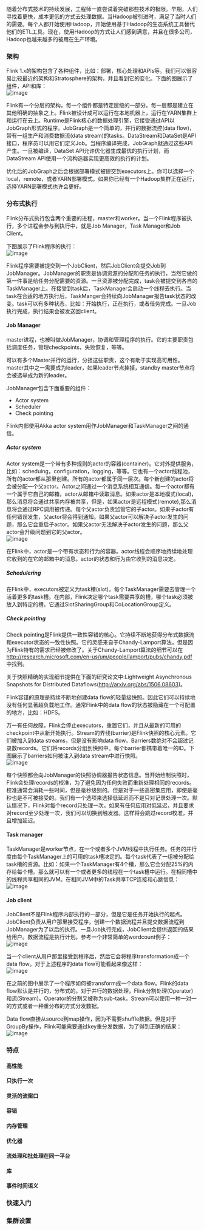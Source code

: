 随着分布式技术的持续发展，工程师一直尝试着突破那些技术的极限。早期，人们寻找着更快，成本更低的方式去处理数据。当Hadoop被引进时，满足了当时人们的需要。每个人都开始使用Hadoop，开始使用基于Hadoop的生态系统工具替代他们的ETL工具。现在，使用Hadoop的方式让人们感到满意，并且在很多公司，Hadoop也越来越多的被用在生产环境。  






### 架构  
Flink 1.x的架构包含了各种组件，比如：部署，核心处理和APIs等。我们可以很容易比较最近的架构和Stratosphere的架构，并且看到它的变化。下面的图展示了组件，API和库：  
![image](/Images/Flink/flink-architecture.png)  

Flink有一个分层的架构，每一个组件都是特定层级的一部分。每一层都是建立在其他明确的抽象之上。Flink被设计成可以运行在本地机器上，运行在YARN集群上和运行在云上。Runtime是Flink核心的数据处理引擎，它接受通过API以JobGraph形式的程序。JobGraph是一个简单的，并行的数据流控(data flow)，带有一组生产和消费数据流(data stream)的tasks。DataStream和DataSet是API接口，程序员可以用它们定义Job。当程序编译完成，JobGraph就通过这些API产生。一旦被编译，DataSet API允许优化器生成最优的执行计划，而DataStream API使用一个流构造器实现更高效的执行的计划。  

优化后的JobGraph之后会根据部署模式被提交到executors上。你可以选择一个local，remote，或者YARN部署模式。如果你已经有一个Hadoop集群正在运行，选择YARN部署模式也许会更好。  





### 分布式执行  
Flink分布式执行包含两个重要的进程，master和worker。当一个Flink程序被执行，多个进程会参与到执行中，就是Job Manager，Task Manager和Job Client。  

下图展示了Flink程序的执行：  
![image](/Images/Flink/flink-program-execution.png)  

Flink程序需要被提交到一个JobClient，然后JobClient会提交Job到JobManager。JobManager的职责是协调资源的分配和任务的执行，当然它做的第一件事是给任务分配需要的资源。一旦资源被分配完成，task会被提交到各自的TaskManager上。在接受到task后，TaskManager会启动一个线程去执行。当task在合适的地方执行后，TaskManger会持续向JobManager报告task状态的改变。task可以有多种状态，比如：开始执行，正在执行，或者任务完成。一旦Job执行完成，执行结果会被发送回client。  

#### Job Manager  
master进程，也被叫做JobManager，协调和管理程序的执行。它的主要职责包括调度任务，管理checkpoints，失败恢复，等等。  

可以有多个Master并行的运行，分担这些职责，这个有助于实现高可用性。master其中之一需要成为leader，如果leader节点挂掉，standby master节点将会被选举成为新的leader。  

JobManager包含下面重要的组件：  
* Actor system
* Scheduler
* Check pointing  

Flink内部使用Akka actor system用作JobManager和TaskManager之间的通信。  

##### Actor system  
Actor system是一个带有多种规则的actor的容器(container)。它对外提供服务，比如：scheduing，configuration，logging，等等。它也有一个actor线程池，所有的actor都从那里创建。所有的actor都属于同一层次。每个新创建的actor将会被分配一个父actor。Actor之间通过一个消息系统相互通信。每一个actor都有一个属于它自己的邮箱，actor从邮箱中读取消息。如果actor是本地模式(local)，那么消息将会通过共享内存被共享，但是，如果actor是远程模式(remote),那么消息将会通过RPC调用被传递。每个父actor负责监管它的子actor。如果子actor有任何错误发生，父actor将会得到通知。如果父actor可以解决子actor发生的问题，那么它会重启子actor。如果父actor无法解决子actor发生的问题，那么父actor会升级问题到它的父actor。  
![image](/Images/Flink/flink-akka-actor-system.png)  

在Flink中，actor是一个带有状态和行为的容器。actor线程会顺序地持续地处理它收到的在它的邮箱中的消息。actor的状态和行为由它收到的消息决定。  

##### Schedulering  
在Flink中，executors被定义为task槽(slot)。每个TaskManager需要去管理一个活着更多的task槽。在内部，Flink决定哪个task需要共享的槽，哪个task必须被放入到特定的槽。它通过SlotSharingGroup和CoLocationGroup定义。  

##### Check pointing  
Check pointing是Flink提供一致性容错的核心。它持续不断地获得分布式数据流和executor状态的一致性快照。它的灵感来自于Chandy-Lamport算法，但是因为Flink特有的需求已经被修改了。关于Chandy-Lamport算法的细节可以在 http://research.microsoft.com/en-us/um/people/lamport/pubs/chandy.pdf 中找到。  

关于快照精确的实现细节提供在下面的研究论文中:Lightweight Asynchronous Snapshots for Distributed Dataflows(http://arxiv.org/abs/1506.08603)。  

Flink容错的原理是持续不断地创建data flow的轻量级快照。因此它们可以持续地没有任何显著超负载地工作。通常Flink中的data flow的状态被隐藏在一个可配置的地方，比如：HDFS。  

万一有任何故障，Flink会停止executors，重置它们，并且从最新的可用的checkpoint中从新开始执行。Stream的界线(barrier)是Flink快照的核心元素。它们被加入到data streams，但是没有影响data flow。Barriers数绝对不会超过记录数records。它们将records分组到快照中。每个barrier都携带着唯一的ID。下图展示了barriers如何被注入到data stream中进行快照。  
![image](/Images/Flink/flink-check-pointing.png)  

每个快照都会向JobManager的快照协调器报告状态信息。当开始绘制快照时，Flink会处理records的校准，为了避免因为任何失败而重新处理相同的records。校准通常会消耗一些时间，但是毫秒级别的。但是对于一些高密集应用，即使是毫秒也是不可被接受的。我们有一个选项来选择低延迟而不是只对记录处理一次。默认情况下，Flink对每个record只处理一次。如果有任何应用对低延迟，并且要求对record至少处理一次，我们可以切换到触发器。这样将会跳过record校准，并且增加延迟。  

#### Task manager  
TaskManager是worker节点，在一个或者多个JVM线程中执行任务。任务的并行度由每个TaskManager上的可用的task槽决定的。每个task代表了一组被分配给task槽的资源。比如：如果一个TaskManager有4个槽，那么它会分配25%的内存给每个槽。那么就可以有一个或者更多的线程在一个task槽中运行。在相同槽中的线程共享相同的JVM。在相同JVM中的Task共享TCP连接和心跳信息：  
![image](/Images/Flink/flink-task-manager.png)  

#### Job client  
JobClient不是Flink程序内部执行的一部分，但是它是任务开始执行的起点。JobClient负责从用户那里接受程序，创建一个数据流程并且提交数据流程到JobManager为了以后的执行。一旦Job执行完成，JobClient会提供返回的结果给用户。数据流程是执行计划。参考一个非常简单的wordcount例子：  
![image](/Images/Flink/flink-wordcount-example.png)  

当一个client从用户那里接受到程序后，然后它会将程序transformation成一个data flow。对于上述程序的data flow可能看起来像这样：  
![image](/Images/Flink/flink-streaming-dataflow.png)  

在之前的图中展示了一个程序如何被transform成一个data flow。Flink的data flow默认是并行的，分布式的。对于并行的数据处理，Flink分割处理(Operator)和流(Stream)。Operator的分割又被称为sub-task。Stream可以使用一种一对一的方式或者一种重分布的方式分发数据。  

Data flow直接从source到map操作，因为不需要shuffle数据。但是对于GroupBy操作，Flink可能需要通过key重分发数据，为了得到正确的结果：  
![image](/Images/Flink/flink-parallel-streaming-dataflow.png)  

### 特点  

#### 高性能  



#### 只执行一次  



#### 灵活的流窗口  



#### 容错  



#### 内存管理  


#### 优化器  



#### 流处理和批处理在同一平台  



#### 库  




#### 事件时间语义  




### 快速入门  




### 集群设置  
